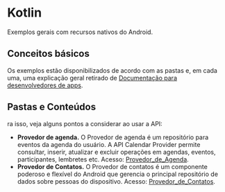 # Kotlin






Exemplos gerais com recursos nativos do Android.



## Conceitos básicos

Os exemplos estão disponibilizados de acordo com as pastas e, em cada uma, uma explicação geral retirado de [Documentação para desenvolvedores de apps](https://developer.android.com/docs).



## Pastas e Conteúdos

ra isso, veja alguns pontos a considerar ao usar a API:

- **Provedor de agenda.** O Provedor de agenda é um repositório para eventos da agenda do usuário. A API Calendar Provider permite consultar, inserir, atualizar e excluir operações em agendas, eventos, participantes, lembretes etc. Acesso: [Provedor_de_Agenda](https://github.com/W-M-M-saoLuis/Kotlin/tree/main/Provedor_de_Agenda).
- **Provedor de Contatos.** O Provedor de contatos é um componente poderoso e flexível do Android que gerencia o principal repositório de dados sobre pessoas do dispositivo. Acesso: [Provedor_de_Contatos](https://github.com/W-M-M-saoLuis/Kotlin/tree/main/Provedor_de_Contatos).



